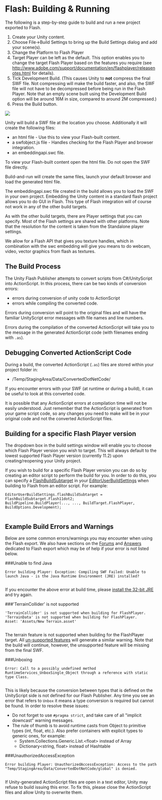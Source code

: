 Flash: Building & Running
=========================


The following is a step-by-step guide to build and run a new project exported to Flash.


1. Create your Unity content.
1. Choose File-&gt;Build Settings to bring up the Build Settings dialog and add your scene(s).
1. Change the Platform to Flash Player
1. Target Player can be left as the default. This option enables you to change the target Flash Player based on the features you require (see http://www.adobe.com/support/documentation/en/flashplayer/releasenotes.html for details).
1. Tick Development Build. (This causes Unity to **not** compress the final SWF file. Not compressing will make the build faster, and also, the SWF file will not have to be decompressed before being run in the Flash Player. Note that an empty scene built using the Development Build option will be around 16M in size, compared to around 2M compressed.)
1. Press the Build button.


![](../uploads/Main/FlashExportBuildSettings.png) 

Unity will build a SWF file at the location you choose. Additionally it will create the following files:

* an html file - Use this to view your Flash-built content.
* a swfobject.js file - Handles checking for the Flash Player and browser integration.
* an embeddingapi.swc file.

To view your Flash-built content open the html file. Do not open the SWF file directly.

Build-and-run will create the same files, launch your default browser and load the generated html file.

The embeddingapi.swc file created in the build allows you to load the SWF in your own project. Embedding the Unity content in a standard flash project allows you to do GUI in Flash. This type of Flash integration will of course not work in any of the other build targets.

As with the other build targets, there are Player settings that you can specify. Most of the Flash settings are shared with other platforms. Note that the resolution for the content is taken from the Standalone player settings.

We allow for a Flash API that gives you texture handles, which in combination with the swc embedding will give you means to do webcam, video, vector graphics from flash as textures.

  

The Build Process
-----------------

The Unity Flash Publisher attempts to convert scripts from C#/UnityScript into ActionScript. In this process, there can be two kinds of conversion errors:

* errors during conversion of unity code to ActionScript
* errors while compiling the converted code.

Errors during conversion will point to the original files and will have the familiar UnityScript error messages with file names and line numbers. 

Errors during the compilation of the converted ActionScript will take you to the message in the generated ActionScript code (with filenames ending with `.as`).

  

Debugging Converted ActionScript Code
-------------------------------------

During a build, the converted ActionScript (`.as`) files are stored within your project folder in:

* /Temp/StagingArea/Data/ConvertedDotNetCode/

If you encounter errors with your SWF (at runtime or during a build), it can be useful to look at this converted code.

It is possible that any ActionScript errors at compilation time will not be easily understood. Just remember that the ActionScript is generated from your game script code, so any changes you need to make will be in your original code and not the converted ActionScript files.

  

Building for a specific Flash Player version
--------------------------------------------


The dropdown box in the build settings window will enable you to choose which Flash Player version you wish to target. This will always default to the lowest supported Flash Player version (currently 11.2) upon creating/reopening your Unity project.

If you wish to build for a specific Flash Player version you can do so by creating an editor script to perform the build for you. In order to do this, you can specify a [FlashBuildSubtarget](ScriptRef:FlashBuildSubtarget.html) in your [EditorUserBuildSettings](ScriptRef:EditorUserBuildSettings.html) when building to Flash from an editor script. For example:



````
EditorUserBuildSettings.flashBuildSubtarget = FlashBuildSubtarget.Flash11dot2;
BuildPipeline.BuildPlayer(..., ..., BuildTarget.FlashPlayer, BuildOptions.Development);


````

  

Example Build Errors and Warnings
---------------------------------


Below are some common errors/warnings you may encounter when using the Flash export. We also have sections on the [Forums](http://forum.unity3d.com/forums/36-Flash-Development) and [Answers](http://answers.unity3d.com/questions/topics/flash.html) dedicated to Flash export which may be of help if your error is not listed below.

###Unable to find Java


````
Error building Player: Exception: Compiling SWF Failed: Unable to launch Java - is the Java Runtime Environment (JRE) installed?


````
If you encounter the above error at build time, please [install the 32-bit JRE](http://www.oracle.com/technetwork/java/javase/install-windows-141940.html) and try again. 

  

###'TerrainCollider' is not supported


````
'TerrainCollider' is not supported when building for FlashPlayer. 
'TerrainData' is not supported when building for FlashPlayer. 
Asset: 'Assets/New Terrain.asset'


````
The terrain feature is not supported when building for the FlashPlayer target. All [un-supported features](flash-whatssupported) will generate a similar warning. Note that the build will continue, however, the unsupported feature will be missing from the final SWF.

  

###Unboxing


````
Error: Call to a possibly undefined method RuntimeServices_UnboxSingle_Object through a reference with static type Class.


````
This is likely because the conversion between types that is defined on the UnityScript side is not defined for our Flash Publisher. Any time you see an error that refers to `Unbox` it means a type conversion is required but cannot be found. In order to resolve these issues:

* Do not forget to use `#pragma strict`, and take care of all "implicit downcast" warning messages.
* The rule of thumb is to avoid runtime casts from Object to primitive types (int, float, etc.). Also prefer containers with explicit types to generic ones, for example:
    * System.Collections.Generic.List.&lt;float&gt; instead of Array
    * Dictionary&lt;string, float&gt; instead of Hashtable

  

###UnauthorizedAccessException


````
Error building Player: UnauthorizedAccessException: Access to the path "Temp/StagingArea/Data/ConvertedDotNetCode/global" is denied.


````
If Unity-generated ActionScript files are open in a text editor, Unity may refuse to build issuing this error. To fix this, please close the ActionScript files and allow Unity to overwrite them.
